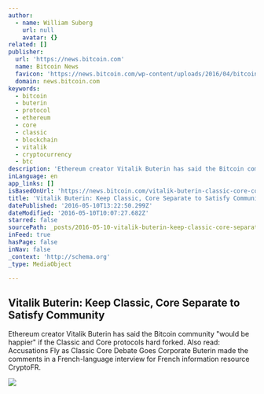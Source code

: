 ```yaml
---
author:
  - name: William Suberg
    url: null
    avatar: {}
related: []
publisher:
  url: 'https://news.bitcoin.com'
  name: Bitcoin News
  favicon: 'https://news.bitcoin.com/wp-content/uploads/2016/04/bitcoin_fav.png'
  domain: news.bitcoin.com
keywords:
  - bitcoin
  - buterin
  - protocol
  - ethereum
  - core
  - classic
  - blockchain
  - vitalik
  - cryptocurrency
  - btc
description: 'Ethereum creator Vitalik Buterin has said the Bitcoin community "would be happier" if the Classic and Core protocols hard forked. Also read: Accusations Fly as Classic Core Debate Goes Corporate Buterin made the comments in a French-language interview for French information resource CryptoFR.'
inLanguage: en
app_links: []
isBasedOnUrl: 'https://news.bitcoin.com/vitalik-buterin-classic-core-community/'
title: 'Vitalik Buterin: Keep Classic, Core Separate to Satisfy Community'
datePublished: '2016-05-10T13:22:50.299Z'
dateModified: '2016-05-10T10:07:27.682Z'
starred: false
sourcePath: _posts/2016-05-10-vitalik-buterin-keep-classic-core-separate-to-satisfy-comm.md
inFeed: true
hasPage: false
inNav: false
_context: 'http://schema.org'
_type: MediaObject

---
```

<article style=""><h1>Vitalik Buterin: Keep Classic, Core Separate to Satisfy Community</h1><p>Ethereum creator Vitalik Buterin has said the Bitcoin community "would be happier" if the Classic and Core protocols hard forked. Also read: Accusations Fly as Classic Core Debate Goes Corporate Buterin made the comments in a French-language interview for French information resource CryptoFR.</p><img src="https://news.bitcoin.com/wp-content/uploads/2016/05/Buterin-Classic-Core-Cover.jpg" /></article>